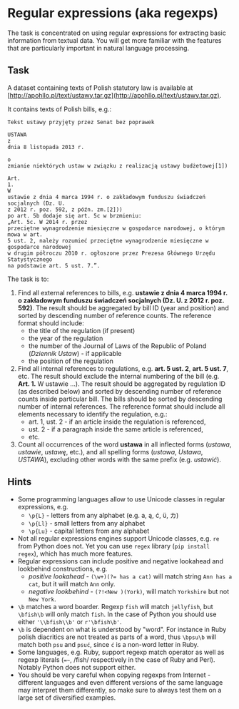 # Regular expressions (aka regexps)

The task is concentrated on using regular expressions for extracting basic information from textual data. 
You will get more familiar with the features that are particularly important in natural language processing.

## Task

A dataset containing texts of Polish statutory law is available at [http://apohllo.pl/text/ustawy.tar.gz](http://apohllo.pl/text/ustawy.tar.gz).

It contains texts of Polish bills, e.g.:

```
Tekst ustawy przyjęty przez Senat bez poprawek
 
USTAWA
z
dnia 8 listopada 2013 r.
 
o
zmianie niektórych ustaw w związku z realizacją ustawy budżetowej[1])
 
Art.
1. 
W
ustawie z dnia 4 marca 1994 r. o zakładowym funduszu świadczeń socjalnych (Dz. U.
z 2012 r. poz. 592, z późn. zm.[2]))
po art. 5b dodaje się art. 5c w brzmieniu:
„Art. 5c. W 2014 r. przez
przeciętne wynagrodzenie miesięczne w gospodarce narodowej, o którym mowa w art.
5 ust. 2, należy rozumieć przeciętne wynagrodzenie miesięczne w gospodarce narodowej
w drugim półroczu 2010 r. ogłoszone przez Prezesa Głównego Urzędu Statystycznego
na podstawie art. 5 ust. 7.”.
```

The task is to:
1. Find all external references to bills, e.g. **ustawie z dnia 
   4 marca 1994 r. o zakładowym funduszu świadczeń socjalnych (Dz. U.  z 2012 r. poz. 592)**.
   The result should be aggregated by bill ID (year and position) and sorted by descending number of reference
   counts. The reference format should include:
   * the title of the regulation (if present)
   * the year of the regulation
   * the number of the Journal of Laws of the Republic of Poland (*Dziennik Ustaw*) - if applicable
   * the position of the regulation
1. Find all internal references to regulations, e.g.  **art.  5 ust. 2**, **art. 5 ust. 7**, etc. The result should
   exclude the internal numbering of the bill (e.g. **Art. 1.** W ustawie ...).
   The result should be aggregated by regulation ID (as described below) and sorted by descending number of reference
   counts inside particular bill. The bills should be sorted by descending number of internal references. 
   The reference format should include all elements necessary to identify the regulation, e.g.:
   * art. 1, ust. 2 - if an article inside the regulation is referenced,
   * ust. 2 - if a paragraph inside the same article is referenced,
   * etc.
1. Count all occurrences of the word **ustawa** in all inflected forms (*ustawa*, *ustawie*, *ustawę*, etc.),
   and all spelling forms (*ustawa*, *Ustawa*, *USTAWA*), excluding other words with the same prefix (e.g. *ustawić*).


## Hints

* Some programming languages allow to use Unicode classes in regular expressions, e.g.
  * `\p{L}` - letters from any alphabet (e.g. a, ą, ć, ü, カ)
  * `\p{Ll}` - small letters from any alphabet
  * `\p{Lu}` - capital letters from any alphabet
* Not all regular expressions engines support Unicode classes, e.g. `re` from Python does not.
  Yet you can use `regex` library (`pip install regex`), which has much more features.
* Regular expressions can include positive and negative lookahead and lookbehind constructions, e.g.
  * *positive lookahead* - `(\w+)(?= has a cat)` will match string `Ann has a cat`, but it will match `Ann` only.
  * *negative lookbehind* - `(?!<New )(York)`, will match `Yorkshire` but not `New York`.
* `\b` matches a word boarder. Regexp `fish` will match `jellyfish`, but `\bfish\b` will only match `fish`.
  In the case of Python you should use either `'\\bfish\\b'` or `r'\bfish\b'`.
* `\b` is dependent on what is understood by "word". For instance in Ruby polish diacritics are not treated as parts of
  a word, thus `\bpsu\b` will match both `psu` and `psuć`, since `ć` is a non-word letter in Ruby.
* Some languages, e.g. Ruby, support regexp match operator as well as regexp literals (`=~`, /fish/ respectively 
  in the case of Ruby and Perl). Notably Python does not support either.
* You should be very careful when copying regexps from Internet - different languages and even different versions of the
  same language may interpret them differently, so make sure to always test them on a large set of diversified examples.
